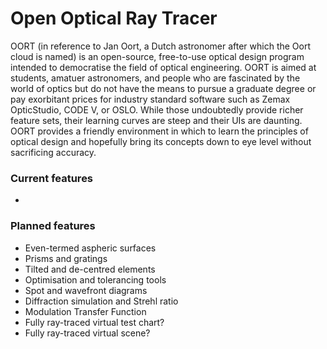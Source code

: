 # Open Optical Ray Tracer
OORT (in reference to Jan Oort, a Dutch astronomer after which the Oort cloud is named) is an open-source, free-to-use optical design program intended to democratise the field of optical engineering. OORT is aimed at students, amatuer astronomers, and people who are fascinated by the world of optics but do not have the means to pursue a graduate degree or pay exorbitant prices for industry standard software such as Zemax OpticStudio, CODE V, or OSLO. While those undoubtedly provide richer feature sets, their learning curves are steep and their UIs are daunting. OORT provides a friendly environment in which to learn the principles of optical design and hopefully bring its concepts down to eye level without sacrificing accuracy.
### Current features
- 
### Planned features
- Even-termed aspheric surfaces
- Prisms and gratings
- Tilted and de-centred elements
- Optimisation and tolerancing tools
- Spot and wavefront diagrams
- Diffraction simulation and Strehl ratio
- Modulation Transfer Function
- Fully ray-traced virtual test chart?
- Fully ray-traced virtual scene?
